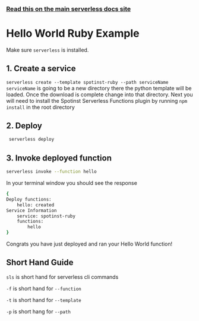 <!--
title: Hello World Ruby Example
menuText: Hello World Ruby Example
description: Create a Ruby Hello World function
layout: Doc
-->

<!-- DOCS-SITE-LINK:START automatically generated  -->
### [Read this on the main serverless docs site](https://www.serverless.com/framework/docs/providers/spotinst/)
<!-- DOCS-SITE-LINK:END -->

# Hello World Ruby Example

Make sure `serverless` is installed. 

## 1. Create a service
`serverless create --template spotinst-ruby --path serviceName`  `serviceName` is going to be a new directory there the python template will be loaded. Once the download is complete change into that directory. Next you will need to install the Spotinst Serverless Functions plugin by running `npm install` in the root directory


## 2. Deploy
```bash 
 serverless deploy
```  

## 3. Invoke deployed function
```bash
serverless invoke --function hello
``` 

In your terminal window you should see the response

```bash
{
Deploy functions:
	hello: created
Service Information
	service: spotinst-ruby
	functions:
  		hello
}
```

Congrats you have just deployed and ran your Hello World function!

## Short Hand Guide

`sls` is short hand for serverless cli commands 

`-f` is short hand for `--function`

`-t` is short hand for `--template`

`-p` is short hang for `--path`